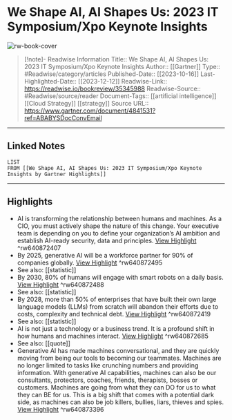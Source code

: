 # We Shape AI, AI Shapes Us: 2023 IT Symposium/Xpo Keynote Insights

![rw-book-cover](https://readwise-assets.s3.amazonaws.com/media/uploaded_book_covers/profile_174804/gartner-tile_gnIebpp.jpg)
<br>
>[!note]- Readwise Information
>Title:: We Shape AI, AI Shapes Us: 2023 IT Symposium/Xpo Keynote Insights
>Author:: [[Gartner]]
>Type:: #Readwise/category/articles
>Published-Date:: [[2023-10-16]]
>Last-Highlighted-Date:: [[2023-12-12]]
>Readwise-Link:: https://readwise.io/bookreview/35345988
>Readwise-Source:: #Readwise/source/reader
>Document-Tags:: [[artificial intelligence]] [[Cloud Strategy]] [[strategy]] 
>Source URL:: https://www.gartner.com/document/4841531?ref=ABABYSDocConvEmail
--- 

## Linked Notes
```dataview
LIST
FROM [[We Shape AI, AI Shapes Us: 2023 IT Symposium/Xpo Keynote Insights by Gartner Highlights]]
```

---

## Highlights
- AI is transforming the relationship between humans and machines. As a CIO, you must actively shape the nature of this change. Your executive team is depending on you to define your organization’s AI ambition and establish AI-ready security, data and principles. [View Highlight](https://readwise.io/open/640872407) ^rw640872407
- By 2025, generative AI will be a workforce partner for 90% of companies globally. [View Highlight](https://readwise.io/open/640872495) ^rw640872495 
- See also: [[statistic]] 
- By 2030, 80% of humans will engage with smart robots on a daily basis. [View Highlight](https://readwise.io/open/640872488) ^rw640872488 
- See also: [[statistic]] 
- By 2028, more than 50% of enterprises that have built their own large language models (LLMs) from scratch will abandon their efforts due to costs, complexity and technical debt. [View Highlight](https://readwise.io/open/640872419) ^rw640872419 
- See also: [[statistic]] 
- AI is not just a technology or a business trend. It is a profound shift in how humans and machines interact. [View Highlight](https://readwise.io/open/640872685) ^rw640872685 
- See also: [[quote]] 
- Generative AI has made machines conversational, and they are quickly moving from being our tools to becoming our teammates. Machines are no longer limited to tasks like crunching numbers and providing information. With generative AI capabilities, machines can also be our consultants, protectors, coaches, friends, therapists, bosses or customers. Machines are going from what they can DO for us to what they can BE for us. This is a big shift that comes with a potential dark side, as machines can also be job killers, bullies, liars, thieves and spies. [View Highlight](https://readwise.io/open/640873396) ^rw640873396
